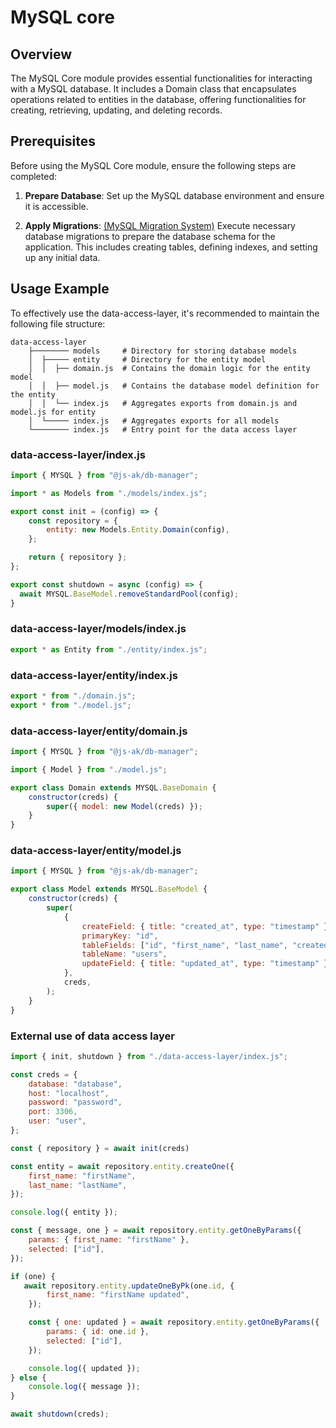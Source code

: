 # MySQL core

## Overview

The MySQL Core module provides essential functionalities for interacting with a MySQL database. It includes a Domain class that encapsulates operations related to entities in the database, offering functionalities for creating, retrieving, updating, and deleting records.

## Prerequisites

Before using the MySQL Core module, ensure the following steps are completed:

1. **Prepare Database**: Set up the MySQL database environment and ensure it is accessible.

2. **Apply Migrations**: [(MySQL Migration System)](mysql-migration-system) Execute necessary database migrations to prepare the database schema for the application. This includes creating tables, defining indexes, and setting up any initial data.

## Usage Example

To effectively use the data-access-layer, it's recommended to maintain the following file structure:

```
data-access-layer
    ├──────── models     # Directory for storing database models
    │  ├───── entity     # Directory for the entity model
    │  │  ├── domain.js  # Contains the domain logic for the entity model
    │  │  ├── model.js   # Contains the database model definition for the entity
    │  │  └── index.js   # Aggregates exports from domain.js and model.js for entity
    │  └───── index.js   # Aggregates exports for all models
    └──────── index.js   # Entry point for the data access layer
```

### data-access-layer/index.js
```javascript
import { MYSQL } from "@js-ak/db-manager";

import * as Models from "./models/index.js";

export const init = (config) => {
    const repository = {
        entity: new Models.Entity.Domain(config),
    };

    return { repository };
};

export const shutdown = async (config) => {
  await MYSQL.BaseModel.removeStandardPool(config);
}

```

### data-access-layer/models/index.js
```javascript
export * as Entity from "./entity/index.js";

```

### data-access-layer/entity/index.js
```javascript
export * from "./domain.js";
export * from "./model.js";

```

### data-access-layer/entity/domain.js
```javascript
import { MYSQL } from "@js-ak/db-manager";

import { Model } from "./model.js";

export class Domain extends MYSQL.BaseDomain {
    constructor(creds) {
        super({ model: new Model(creds) });
    }
}

```

### data-access-layer/entity/model.js
```javascript
import { MYSQL } from "@js-ak/db-manager";

export class Model extends MYSQL.BaseModel {
    constructor(creds) {
        super(
            {
                createField: { title: "created_at", type: "timestamp" },
                primaryKey: "id",
                tableFields: ["id", "first_name", "last_name", "created_at", "updated_at"],
                tableName: "users",
                updateField: { title: "updated_at", type: "timestamp" },
            },
            creds,
        );
    }
}

```

### External use of data access layer
```javascript
import { init, shutdown } from "./data-access-layer/index.js";

const creds = {
    database: "database",
    host: "localhost",
    password: "password",
    port: 3306,
    user: "user",
};

const { repository } = await init(creds)

const entity = await repository.entity.createOne({
    first_name: "firstName",
    last_name: "lastName",
});

console.log({ entity });

const { message, one } = await repository.entity.getOneByParams({
    params: { first_name: "firstName" },
    selected: ["id"],
});

if (one) {
   await repository.entity.updateOneByPk(one.id, {
        first_name: "firstName updated",
    });

    const { one: updated } = await repository.entity.getOneByParams({
        params: { id: one.id },
        selected: ["id"],
    });

    console.log({ updated });
} else {
    console.log({ message });
}

await shutdown(creds);

```

